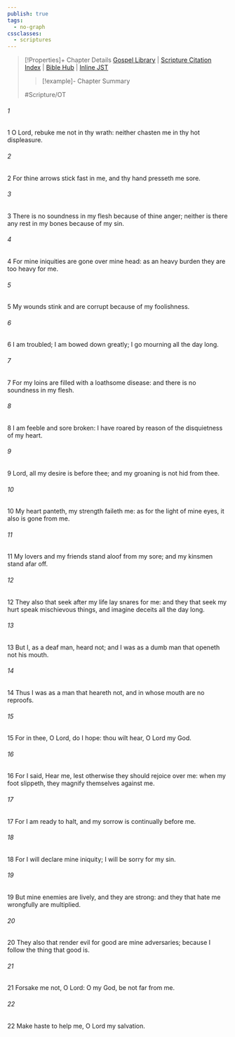 ```yaml
---
publish: true
tags:
  - no-graph
cssclasses:
  - scriptures
---
```

>[!Properties]+ Chapter Details
>[Gospel Library](https://churchofjesuschrist.org/study/scriptures/ot/ps/38?lang=eng)    |    [Scripture Citation Index](https://scriptures.byu.edu/#07726::c07726)    |    [Bible Hub](https://biblehub.com/psalms/38.htm)    |    [Inline JST](https://scripturetoolbox.com/html/ic/Psalms/38.html)
>>[!example]- Chapter Summary
>> 
> 
>
>#Scripture/OT
###### 1
1 O Lord, rebuke me not in thy wrath: neither chasten me in thy hot displeasure.
###### 2
2 For thine arrows stick fast in me, and thy hand presseth me sore.
###### 3
3 There is no soundness in my flesh because of thine anger; neither is there any rest in my bones because of my sin.
###### 4
4 For mine iniquities are gone over mine head: as an heavy burden they are too heavy for me.
###### 5
5 My wounds stink and are corrupt because of my foolishness.
###### 6
6 I am troubled; I am bowed down greatly; I go mourning all the day long.
###### 7
7 For my loins are filled with a loathsome disease: and there is no soundness in my flesh.
###### 8
8 I am feeble and sore broken: I have roared by reason of the disquietness of my heart.
###### 9
9 Lord, all my desire is before thee; and my groaning is not hid from thee.
###### 10
10 My heart panteth, my strength faileth me: as for the light of mine eyes, it also is gone from me.
###### 11
11 My lovers and my friends stand aloof from my sore; and my kinsmen stand afar off.
###### 12
12 They also that seek after my life lay snares for me: and they that seek my hurt speak mischievous things, and imagine deceits all the day long.
###### 13
13 But I, as a deaf man, heard not; and I was as a dumb man that openeth not his mouth.
###### 14
14 Thus I was as a man that heareth not, and in whose mouth are no reproofs.
###### 15
15 For in thee, O Lord, do I hope: thou wilt hear, O Lord my God.
###### 16
16 For I said, Hear me, lest otherwise they should rejoice over me: when my foot slippeth, they magnify themselves against me.
###### 17
17 For I am ready to halt, and my sorrow is continually before me.
###### 18
18 For I will declare mine iniquity; I will be sorry for my sin.
###### 19
19 But mine enemies are lively, and they are strong: and they that hate me wrongfully are multiplied.
###### 20
20 They also that render evil for good are mine adversaries; because I follow the thing that good is.
###### 21
21 Forsake me not, O Lord: O my God, be not far from me.
###### 22
22 Make haste to help me, O Lord my salvation.
